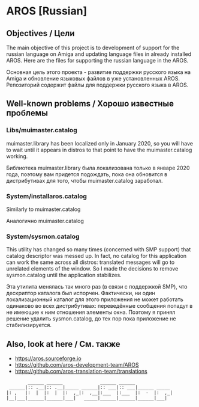 # AROS [Russian]

## Objectives / Цели

The main objective of this project is to development of support for the russian language on Amiga and updating language files in already installed AROS. Here are the files for supporting the russian language in the AROS.

Основная цель этого проекта - развитие поддержки русского языка на Amiga и обновление языковых файлов в уже установленных AROS. Репозиторий содержит файлы для поддержки русского языка в AROS.

## Well-known problems / Хорошо известные проблемы

### Libs/muimaster.catalog

muimaster.library has been localized only in January 2020, so you will have to wait until it appears in distros to that point to have the muimaster.catalog working.

Библиотека muimaster.library была локализована только в январе 2020 года, поэтому вам придется подождать, пока она обновится в дистрибутивах для того, чтобы muimaster.catalog заработал.

### System/installaros.catalog

Similarly to muimaster.catalog

Аналогично muimaster.catalog

### System/sysmon.catalog

This utility has changed so many times (concerned with SMP support) that catalog descriptor was messed up. In fact, no catalog for this application can work the same across all distros: translated messages will go to unrelated elements of the window. So I made the decisions to remove sysmon.catalog until the application stabilizes.

Эта утилита менялась так много раз (в связи с поддержкой SMP), что дескриптор каталога был испорчен. Фактически, ни один локализационный каталог для этого приложения не может работать одинаково во всех дистрибутивах: переведённые сообщения попадут в не имеющие к ним отношения элементы окна. Поэтому я принял решение удалить sysmon.catalog, до тех пор пока приложение не стабилизируется.

## Also, look at here / См. также

* https://aros.sourceforge.io
* https://github.com/aros-development-team/AROS
* https://github.com/aros-translation-team/translations
<!-- language: lang-none -->
            ______ ______              ______ ______ 
     ______|:: .__|:: .__|_____ ______|:: ___|:: ___|______ _____ 
    |: ,   |:  |  |:  |  |:  ,_|:  ,__|:___  |:___  |:  -  |:  ,_|
    |__|___|______|______|___|   _____|______|______|______|___|
